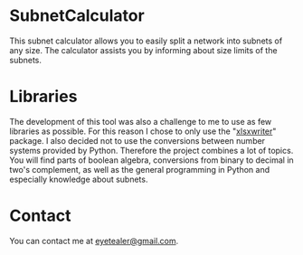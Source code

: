 # SubnetCalculator
This subnet calculator allows you to easily split a network into subnets of any size. The calculator assists you by informing about size limits of the subnets.

# Libraries
The development of this tool was also a challenge to me to use as few libraries as possible. For this reason I chose to only use the "[xlsxwriter](https://xlsxwriter.readthedocs.io/)" package.
I also decided not to use the conversions between number systems provided by Python.
Therefore the project combines a lot of topics. You will find parts of boolean algebra, conversions from binary to decimal in two's complement, as well as the general programming in Python and especially knowledge about subnets.

# Contact

You can contact me at [eyetealer@gmail.com](mailto:eyetealer@gmail.com).
